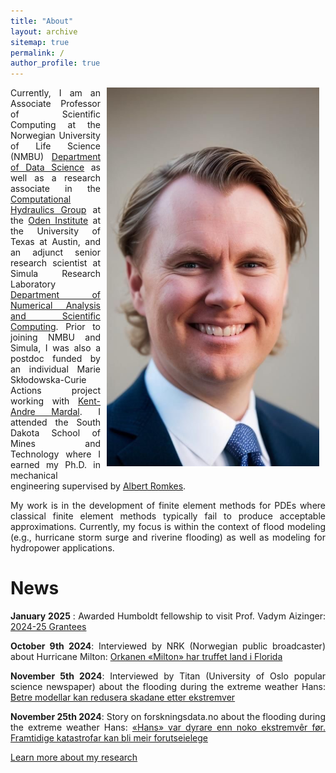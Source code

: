 ```yaml
---
title: "About"
layout: archive
sitemap: true
permalink: /
author_profile: true
---
```


<img src="/assets/images/IMG_6543.JPG" width="340px" alt="Eirik Valseth" align="right" style="display:block;margin-bottom:10px;margin-left:auto;margin-right:auto;padding-left: 10px;padding-right: 10px;" z-index="1" />
 
<!-- # About -->

<p style="text-align: justify; padding-right: 10px;">
Currently, I am an Associate Professor of Scientific Computing at the Norwegian University of Life Science (NMBU) <a href="https://www.nmbu.no/en/faculties/faculty-science-and-technology/department-data-science">Department of Data Science</a> as well as a research associate in the  <a href="https://ut-chg.github.io">Computational Hydraulics Group</a> at the  <a href="https://www.oden.utexas.edu">Oden Institute</a> at the University of Texas at Austin, and an adjunct senior research scientist at Simula Research Laboratory <a href="https://www.simula.no/research/projects/department-numerical-analysis-and-scientific-computing">Department of Numerical Analysis and Scientific Computing</a>. Prior to joining NMBU and Simula, I was also a postdoc funded by an individual Marie Skłodowska-Curie Actions project working with <a href="https://kent-and.github.io">Kent-Andre Mardal</a>. 
I attended the South Dakota School of Mines and Technology where I earned my Ph.D. in mechanical engineering supervised by <a href="https://www.sdsmt.edu/Directories/Personnel/Romkes,-Albert/">Albert Romkes</a>.  
</p>



<p style="text-align: justify">
My work is in the development of finite element methods for PDEs where classical finite element methods typically fail to produce acceptable approximations. Currently, my focus is within the context of flood modeling (e.g., hurricane storm surge and riverine flooding) as well as modeling for hydropower applications.
</p>  


# News 

<p style="text-align: justify">
<strong>January 2025 </strong>: Awarded Humboldt fellowship to visit Prof. Vadym Aizinger:  <a href="https://www.humboldt-centre.uni-bayreuth.de/en/fellows-and-grantees/recently-selected-short-term-grantees/index.html">2024-25 Grantees</a>
</p>  


<p style="text-align: justify">
<strong>October 9th 2024</strong>: Interviewed by NRK (Norwegian public broadcaster) about Hurricane Milton:  <a href="https://www.nrk.no/urix/varsler-store-oversvommelser-pa-grunn-av-orkanen-_milton_-1.17076906">Orkanen «Milton» har truffet land i Florida</a>
</p>  


<p style="text-align: justify">
<strong>November 5th 2024</strong>: Interviewed by Titan (University of Oslo popular science newspaper) about the flooding during the extreme weather Hans:  <a href="https://www.titan.uio.no/naturvitenskap/2024/betre-modellar-kan-redusera-skadar-ekstremver.html">Betre modellar kan redusera skadane etter ekstremver</a>
</p>  

<p style="text-align: justify">
<strong>November 25th 2024</strong>: Story on forskningsdata.no about the flooding during the extreme weather Hans:  <a href="https://www.forskning.no/informasjonsteknologi-klima-partner/hans-var-dyrare-enn-noko-ekstremvr-for-framtidige-katastrofar-kan-bli-meir-forutseielege/2427610">«Hans» var dyrare enn noko ekstremvêr før. Framtidige katastrofar kan bli meir forutseielege</a>
</p>  

[Learn more about my research](/research/)




 
